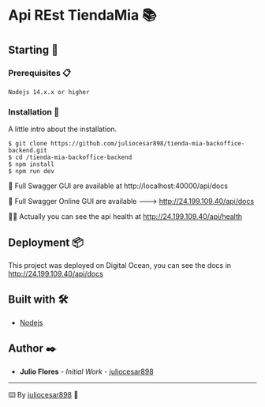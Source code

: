 # Api REst TiendaMia 📚

## Starting 🚀



### Prerequisites 📋

```
Nodejs 14.x.x or higher
```

### Installation 🔧


A little intro about the installation. 
```
$ git clone https://github.com/juliocesar898/tienda-mia-backoffice-backend.git
$ cd /tienda-mia-backoffice-backend
$ npm install
$ npm run dev
```

📘 Full Swagger GUI are available at http://localhost:40000/api/docs

📡 Full Swagger Online GUI are available ---> http://24.199.109.40/api/docs

🚀🚀 Actually you can see the api health at http://24.199.109.40/api/health


## Deployment 📦

This project was deployed on Digital Ocean, you can see the docs in http://24.199.109.40/api/docs

## Built with 🛠️

* [Nodejs](https://nodejs.org/es/docs) 


## Author ✒️

* **Julio Flores** - *Initial Work* - [juliocesar898](https://github.com/juliocesar898)



---
⌨️ By [juliocesar898](https://github.com/juliocesar898) 📘
